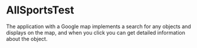 # AllSportsTest
The application with a Google map implements a search for any objects and displays on the map,
and when you click you can get detailed information about the object.
